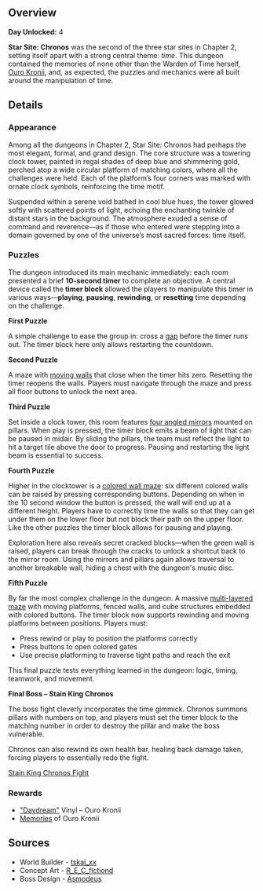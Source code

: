 <!-- title: Star Site: Chronos -->
<!-- quote: When abnormalities arise, it falls to me to correct them. -->
<!-- chapters: 1 -->
<!-- images: (Star Site: Chronos Overview #1), (Star Site: Chronos Overview #2), (Star Site: Chronos Overview #3), (Star Site: Chronos Concept Art), (Star Site: Chronos Icon), (Dungeon Boss: Stain King Chronos) -->
<!-- model: false -->

## Overview

**Day Unlocked:** 4

**Star Site: Chronos** was the second of the three star sites in Chapter 2, setting itself apart with a strong central theme: _time_. This dungeon contained the memories of none other than the Warden of Time herself, [Ouro Kronii](#entry:kronii-entry), and, as expected, the puzzles and mechanics were all built around the manipulation of time.

## Details

### Appearance

Among all the dungeons in Chapter 2, Star Site: Chronos had perhaps the most elegant, formal, and grand design. The core structure was a towering clock tower, painted in regal shades of deep blue and shimmering gold, perched atop a wide circular platform of matching colors, where all the challenges were held. Each of the platform’s four corners was marked with ornate clock symbols, reinforcing the time motif.

Suspended within a serene void bathed in cool blue hues, the tower glowed softly with scattered points of light, echoing the enchanting twinkle of distant stars in the background. The atmosphere exuded a sense of command and reverence—as if those who entered were stepping into a domain governed by one of the universe’s most sacred forces: time itself.

### Puzzles

The dungeon introduced its main mechanic immediately: each room presented a brief **10-second timer** to complete an objective. A central device called the **timer block** allowed the players to manipulate this timer in various ways—**playing**, **pausing**, **rewinding**, or **resetting** time depending on the challenge.

**First Puzzle**

A simple challenge to ease the group in: cross a [gap](https://www.youtube.com/live/YVyeKQ-6Ka8?si=Wl_THIyIf_zPzyLC&t=686) before the timer runs out. The timer block here only allows restarting the countdown.

**Second Puzzle**

A maze with [moving walls](https://www.youtube.com/live/YVyeKQ-6Ka8?si=uw5ysU_bCtSsY0Vo&t=765) that close when the timer hits zero. Resetting the timer reopens the walls. Players must navigate through the maze and press all floor buttons to unlock the next area.

**Third Puzzle**

Set inside a clock tower, this room features [four angled mirrors](https://www.youtube.com/live/YVyeKQ-6Ka8?si=9ipSXdXbJZx-cklg&t=1222) mounted on pillars. When play is pressed, the timer block emits a beam of light that can be paused in midair. By sliding the pillars, the team must reflect the light to hit a target tile above the door to progress. Pausing and restarting the light beam is essential to success.

**Fourth Puzzle**

Higher in the clocktower is a [colored wall maze](https://www.youtube.com/live/YVyeKQ-6Ka8?si=vWL35RPlcj3FKtwZ&t=1850): six different colored walls can be raised by pressing corresponding buttons. Depending on when in the 10 second window the button is pressed, the wall will end up at a different height. Players have to correctly time the walls so that they can get under them on the lower floor but not block their path on the upper floor. Like the other puzzles the timer block allows for pausing and playing.

Exploration here also reveals secret cracked blocks—when the green wall is raised, players can break through the cracks to unlock a shortcut back to the mirror room. Using the mirrors and pillars again allows traversal to another breakable wall, hiding a chest with the dungeon's music disc.

**Fifth Puzzle**

By far the most complex challenge in the dungeon. A massive [multi-layered maze](https://www.youtube.com/live/YVyeKQ-6Ka8?si=hccb2ghDRdj1nsgO&t=2636) with moving platforms, fenced walls, and cube structures embedded with colored buttons. The timer block now supports rewinding and moving platforms between positions. Players must:

- Press rewind or play to position the platforms correctly
- Press buttons to open colored gates
- Use precise platforming to traverse tight paths and reach the exit

This final puzzle tests everything learned in the dungeon: logic, timing, teamwork, and movement.

**Final Boss – Stain King Chronos**

The boss fight cleverly incorporates the time gimmick. Chronos summons pillars with numbers on top, and players must set the timer block to the matching number in order to destroy the pillar and make the boss vulnerable.

Chronos can also rewind its own health bar, healing back damage taken, forcing players to essentially redo the fight.

[Stain King Chronos Fight](#embed:https://www.youtube.com/live/YVyeKQ-6Ka8?si=DutQY97bg-9L372Q&t=3734)

### Rewards

- ["Daydream"](https://www.youtube.com/watch?v=6W749jRBg-4&pp=ygURZGF5ZHJlYW0gaG9sb2xpdmU%3D) Vinyl – Ouro Kronii
- [Memories](https://www.youtube.com/watch?v=qV7dgz75tVo&pp=ygUTcmVjb2xsZWN0aW9uIGtyb25padIHCQnDCQGHKiGM7w%3D%3D) of Ouro Kronii

## Sources

- World Builder - [tskai_xx](https://x.com/tskai_xx/status/1920402035117338696/photo/1)
- Concept Art - [R_E_C_flctiond](https://x.com/R_E_C_flctiond/status/1921475614206505098/photo/1)
- Boss Design - [Asmodeus](#out:https://www.youtube.com/watch?v=x4kTmNXDCXQ&feature=youtu.be)

